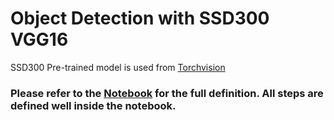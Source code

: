 # Object Detection with SSD300 VGG16
SSD300 Pre-trained model is used from [Torchvision](https://pytorch.org/vision/stable/index.html)


### Please refer to the [Notebook](https://github.com/Shahrullo/Object_Detection_with_SSD300_VGG16/blob/main/Object_Detection_with_SSD300_VGG16_Backbone.ipynb) for the full definition. All steps are defined well inside the notebook. 
